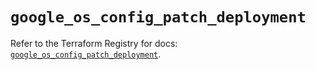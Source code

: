 # `google_os_config_patch_deployment`

Refer to the Terraform Registry for docs: [`google_os_config_patch_deployment`](https://registry.terraform.io/providers/hashicorp/google/6.21.0/docs/resources/os_config_patch_deployment).
